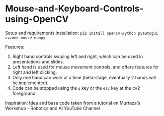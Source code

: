 # Mouse-and-Keyboard-Controls-using-OpenCV

Setup and requirements installation:
`pip install opencv-python pyautogui cvzone mouse numpy`

Features:
1) Right hand controls swiping left and right, which can be used in presentations and slides.
2) Left hand is used for mouse movement controls, and offers features for right and left clicking.
3) Only one hand can work at a time (beta-stage, eventually 2 hands will be implemented).
4) Code can be stopped using the `q` key or the `esc` key at the cv2 foreground.

Inspiration: Idea and base code taken from a tutorial on Murtaza's Workshop - Robotics and AI YouTube Channel
